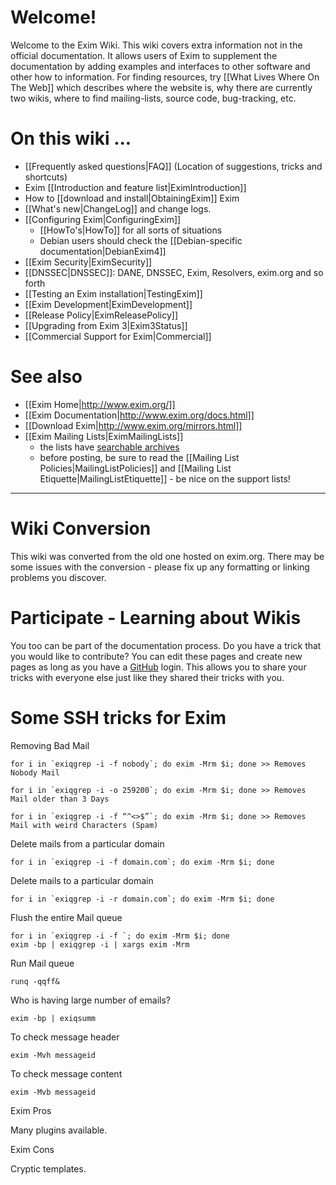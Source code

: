 Welcome!
========
Welcome to the Exim Wiki. This wiki covers extra information not in the
official documentation. It allows users of Exim to supplement the
documentation by adding examples and interfaces to other software and other
how to information.  For finding resources, try [[What Lives Where On The Web]]
which describes where the website is, why there are currently two wikis,
where to find mailing-lists, source code, bug-tracking, etc.


On this wiki ...
================
-   [[Frequently asked questions|FAQ]] (Location of suggestions, tricks and shortcuts)
-   Exim [[Introduction and feature list|EximIntroduction]]
-   How to [[download and install|ObtainingExim]] Exim
-   [[What's new|ChangeLog]] and change logs.
-   [[Configuring Exim|ConfiguringExim]]
    -   [[HowTo's|HowTo]] for all sorts of situations
    -   Debian users should check the [[Debian-specific documentation|DebianExim4]]
-   [[Exim Security|EximSecurity]]
-   [[DNSSEC|DNSSEC]]: DANE, DNSSEC, Exim, Resolvers, exim.org and so forth
-   [[Testing an Exim installation|TestingExim]]
-   [[Exim Development|EximDevelopment]]
-   [[Release Policy|EximReleasePolicy]]
-   [[Upgrading from Exim 3|Exim3Status]]
-   [[Commercial Support for Exim|Commercial]]

See also
========
-   [[Exim Home|http://www.exim.org/]]
-   [[Exim Documentation|http://www.exim.org/docs.html]]
-   [[Download Exim|http://www.exim.org/mirrors.html]]
-   [[Exim Mailing Lists|EximMailingLists]]
    -   the lists have [searchable archives](http://lists.exim.org/)
    -   before posting, be sure to read the [[Mailing List Policies|MailingListPolicies]]
        and [[Mailing List Etiquette|MailingListEtiquette]] - be nice on the support
        lists!

* * * * *

Wiki Conversion
===============
This wiki was converted from the old one hosted on exim.org.  There may be 
some issues with the conversion - please fix up any formatting or linking problems you discover.

Participate - Learning about Wikis
==================================
You too can be part of the documentation process. Do you have a trick
that you would like to contribute? You can edit these pages and create
new pages as long as you have a [GitHub](http://github.com/) login. This allows you to share your tricks with everyone else just
like they shared their tricks with you.

Some SSH tricks for Exim
==================================
Removing Bad Mail

    for i in `exiqgrep -i -f nobody`; do exim -Mrm $i; done >> Removes Nobody Mail

    for i in `exiqgrep -i -o 259200`; do exim -Mrm $i; done >> Removes Mail older than 3 Days

    for i in `exiqgrep -i -f “^<>$”`; do exim -Mrm $i; done >> Removes Mail with weird Characters (Spam)

Delete mails from a particular domain

    for i in `exiqgrep -i -f domain.com`; do exim -Mrm $i; done


Delete mails to a particular domain

    for i in `exiqgrep -i -r domain.com`; do exim -Mrm $i; done

Flush the entire Mail queue

    for i in `exiqgrep -i -f `; do exim -Mrm $i; done
    exim -bp | exiqgrep -i | xargs exim -Mrm

Run Mail queue

    runq -qqff&

Who is having large number of emails?

    exim -bp | exiqsumm


To check message header

    exim -Mvh messageid

To check message content

    exim -Mvb messageid


Exim Pros

Many plugins available.
	
Exim Cons

Cryptic templates.
